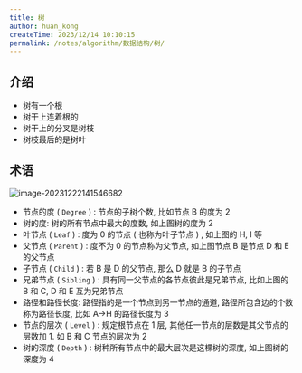 ```yaml
---
title: 树
author: huan_kong
createTime: 2023/12/14 10:10:15
permalink: /notes/algorithm/数据结构/树/
---
```


## 介绍

- 树有一个根
- 树干上连着根的
- 树干上的分叉是树枝
- 树枝最后的是树叶

## 术语

![image-20231222141546682](https://img.huankong.top/i/2023/12/22/65852994896aa.png)

- 节点的度 ( `Degree` ) : 节点的子树个数, 比如节点 B 的度为 2
- 树的度: 树的所有节点中最大的度数, 如上图树的度为 2
- 叶节点 ( `Leaf` ) : 度为 0 的节点 ( 也称为叶子节点 ) , 如上图的 H, I 等
- 父节点 ( `Parent` ) : 度不为 0 的节点称为父节点, 如上图节点 B 是节点 D 和 E 的父节点
- 子节点 ( `Child` ) : 若 B 是 D 的父节点, 那么 D 就是 B 的子节点
- 兄弟节点 ( `Sibling` ) : 具有同一父节点的各节点彼此是兄弟节点, 比如上图的 B 和 C, D 和 E 互为兄弟节点
- 路径和路径长度: 路径指的是一个节点到另一节点的通道, 路径所包含边的个数称为路径长度, 比如 A->H 的路径长度为 3
- 节点的层次 ( `Level` ) : 规定根节点在 1 层, 其他任一节点的层数是其父节点的层数加 1. 如 B 和 C 节点的层次为 2
- 树的深度 ( `Depth` ) : 树种所有节点中的最大层次是这棵树的深度, 如上图树的深度为 4
